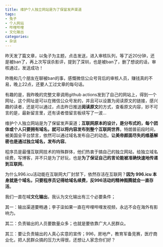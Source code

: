 ```yaml
---
title: 维护个人独立网站是为了保留发声渠道
tags: 
- 兔子
- 个人网站
- 哔哩哔哩
- 文化输出
categories:
- 杂谈
---
```




昨天发了篇文章，以兔子为主题，点击发送，进入审核队列，等了近20分钟，还是被ban了，再上次写误杀影评，提到了深圳，也是被ban了，删了想说的话，审核通过，发送成功！

昨晚和几个朋友在聊被ban的事，感慨微信公众号背后的审核人员，赚钱真的不易，晚上22点，还要人工过文章的每句话。

有趣的是，我昨晚的完整文章调用github actions发到了自己的网站上，得到一个网址，这个网址是可以在微信公众号发的，并且可以设置为阅读原文的链接，感兴趣的读者，还是可以通过，点击昨日推送**阅读原文**的方式，查看原文内容，妙不可言的是，最新留言里，还有读者借留言板续写了一波…

维护个人独立网站是为了保留发声渠道；**互联网原本的设计，是分布式的，每个团体或个人只要拥有域名，就可以将内容发布到整个互联网世界**。特朗普前段时间，被美国全平台禁言，依然可以通过域名发布自己的动态。**让美帝颜面尽失的维基解密也是通过独立域名，发布内容**。

程序员是最懂互联网技术的特殊群体，他们热衷于搞自己的独立网站，给独立域名续费，写博客，并不只是为了好玩，也是**为了保证自己的言论能被准确快速地传递到互联网**。

为什么996.icu活动能在互联网大厂封禁下，依然存活在互联网？**因为 996.icu 本身就是个域名，只要程序员记得给域名续费，反996活动的精神图腾就会一直存活**。

我们一直在喊**文化输出**，我认为文化输出有三个必要条件；

其一：输出渠道要畅通；李子柒如果一直在哔哩哔哩发视频，永远不会在海外有影响力。

其二：负责输出的人员要数量众多；也就是要依靠广大人民群众。

其三：要让负责输出的人真心实意的宣传；996，房地产，教育军备竞赛，医疗商业化，把人民群众搞的压力大得很，还想让人家念你们好？